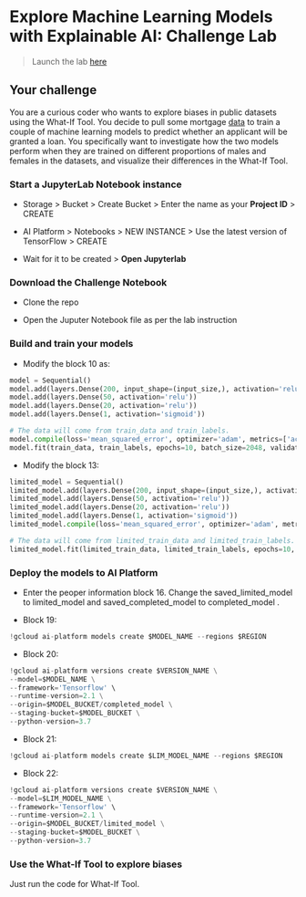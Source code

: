 # Explore Machine Learning Models with Explainable AI: Challenge Lab

> Launch the lab [here](https://google.qwiklabs.com/focuses/12011?parent=catalog)

## Your challenge

You are a curious coder who wants to explore biases in public datasets using the What-If Tool. You decide to pull some mortgage [data](https://www.consumerfinance.gov/data-research/hmda/historic-data/) to train a couple of machine learning models to predict whether an applicant will be granted a loan. You specifically want to investigate how the two models perform when they are trained on different proportions of males and females in the datasets, and visualize their differences in the What-If Tool.

### Start a JupyterLab Notebook instance

* Storage > Bucket > Create Bucket > Enter the name as your **Project ID** > CREATE

* AI Platform > Notebooks > NEW INSTANCE > Use the latest version of TensorFlow > CREATE

* Wait for it to be created > **Open Jupyterlab**

### Download the Challenge Notebook

* Clone the repo

* Open the Juputer Notebook file as per the lab instruction

### Build and train your models

* Modify the block 10 as:

```python
model = Sequential() 
model.add(layers.Dense(200, input_shape=(input_size,), activation='relu'))
model.add(layers.Dense(50, activation='relu'))
model.add(layers.Dense(20, activation='relu'))
model.add(layers.Dense(1, activation='sigmoid'))

# The data will come from train_data and train_labels.
model.compile(loss='mean_squared_error', optimizer='adam', metrics=['accuracy'])
model.fit(train_data, train_labels, epochs=10, batch_size=2048, validation_split=0.1)
```

* Modify the block 13:

```python
limited_model = Sequential()
limited_model.add(layers.Dense(200, input_shape=(input_size,), activation='relu'))
limited_model.add(layers.Dense(50, activation='relu'))
limited_model.add(layers.Dense(20, activation='relu'))
limited_model.add(layers.Dense(1, activation='sigmoid'))
limited_model.compile(loss='mean_squared_error', optimizer='adam', metrics=['accuracy'])

# The data will come from limited_train_data and limited_train_labels.
limited_model.fit(limited_train_data, limited_train_labels, epochs=10, batch_size=2048, validation_split=0.1)
```

### Deploy the models to AI Platform

* Enter the peoper information block 16. Change the saved_limited_model to limited_model and saved_completed_model to completed_model .

* Block 19:

```python
!gcloud ai-platform models create $MODEL_NAME --regions $REGION
```

* Block 20:

```python
!gcloud ai-platform versions create $VERSION_NAME \
--model=$MODEL_NAME \
--framework='Tensorflow' \
--runtime-version=2.1 \
--origin=$MODEL_BUCKET/completed_model \
--staging-bucket=$MODEL_BUCKET \
--python-version=3.7
```

* Block 21:

```python
!gcloud ai-platform models create $LIM_MODEL_NAME --regions $REGION
```

* Block 22:

```python
!gcloud ai-platform versions create $VERSION_NAME \
--model=$LIM_MODEL_NAME \
--framework='Tensorflow' \
--runtime-version=2.1 \
--origin=$MODEL_BUCKET/limited_model \
--staging-bucket=$MODEL_BUCKET \
--python-version=3.7
```

### Use the What-If Tool to explore biases

Just run the code for What-If Tool.
